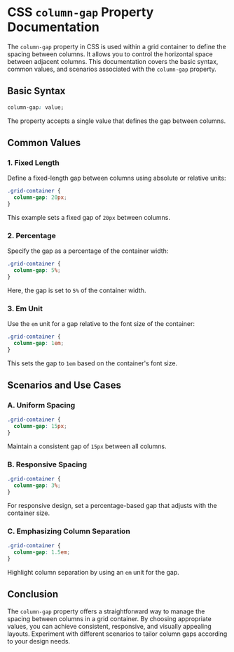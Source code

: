 # CSS `column-gap` Property Documentation

The `column-gap` property in CSS is used within a grid container to define the spacing between columns. It allows you to control the horizontal space between adjacent columns. This documentation covers the basic syntax, common values, and scenarios associated with the `column-gap` property.

## Basic Syntax

```css
column-gap: value;
```

The property accepts a single value that defines the gap between columns.

## Common Values

### 1. **Fixed Length**

Define a fixed-length gap between columns using absolute or relative units:

```css
.grid-container {
  column-gap: 20px;
}
```

This example sets a fixed gap of `20px` between columns.

### 2. **Percentage**

Specify the gap as a percentage of the container width:

```css
.grid-container {
  column-gap: 5%;
}
```

Here, the gap is set to `5%` of the container width.

### 3. **Em Unit**

Use the `em` unit for a gap relative to the font size of the container:

```css
.grid-container {
  column-gap: 1em;
}
```

This sets the gap to `1em` based on the container's font size.

## Scenarios and Use Cases

### A. **Uniform Spacing**

```css
.grid-container {
  column-gap: 15px;
}
```

Maintain a consistent gap of `15px` between all columns.

### B. **Responsive Spacing**

```css
.grid-container {
  column-gap: 3%;
}
```

For responsive design, set a percentage-based gap that adjusts with the container size.

### C. **Emphasizing Column Separation**

```css
.grid-container {
  column-gap: 1.5em;
}
```

Highlight column separation by using an `em` unit for the gap.

## Conclusion

The `column-gap` property offers a straightforward way to manage the spacing between columns in a grid container. By choosing appropriate values, you can achieve consistent, responsive, and visually appealing layouts. Experiment with different scenarios to tailor column gaps according to your design needs.
